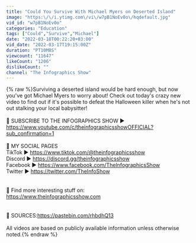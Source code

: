 ```yaml
---
title: "Could You Survive With Michael Myers on Deserted Island"
image: "https:\/\/i.ytimg.com\/vi\/w7pB1NoEv0o\/hqdefault.jpg"
vid_id: "w7pB1NoEv0o"
categories: "Education"
tags: ["Could","Survive","Michael"]
date: "2022-03-18T00:22:20+03:00"
vid_date: "2022-03-17T19:15:00Z"
duration: "PT10M8S"
viewcount: "11647"
likeCount: "1206"
dislikeCount: ""
channel: "The Infographics Show"
---
```

{% raw %}Surviving a deserted island would be hard enough, but now you've got Michael Myers to worry about! Check out today's crazy new video to find out if it's possible to defeat the Halloween killer when he's not out stalking your local babysitter!<br /><br />🔔 SUBSCRIBE TO THE INFOGRAPHICS SHOW ► <a rel="nofollow" target="blank" href="https://www.youtube.com/c/theinfographicsshowOFFICIAL?sub_confirmation=1">https://www.youtube.com/c/theinfographicsshowOFFICIAL?sub_confirmation=1</a><br /><br />🔖 MY SOCIAL PAGES<br />TikTok ► <a rel="nofollow" target="blank" href="https://www.tiktok.com/@theinfographicsshow">https://www.tiktok.com/@theinfographicsshow</a><br />Discord ► <a rel="nofollow" target="blank" href="https://discord.gg/theinfographicsshow">https://discord.gg/theinfographicsshow</a><br />Facebook ► <a rel="nofollow" target="blank" href="https://www.facebook.com/TheInfographicsShow">https://www.facebook.com/TheInfographicsShow</a><br />Twitter ► <a rel="nofollow" target="blank" href="https://twitter.com/TheInfoShow">https://twitter.com/TheInfoShow</a><br /><br /><br />💭 Find more interesting stuff on:<br /><a rel="nofollow" target="blank" href="https://www.theinfographicsshow.com">https://www.theinfographicsshow.com</a><br /><br /><br />📝 SOURCES:<a rel="nofollow" target="blank" href="https://pastebin.com/rhbdhQ13">https://pastebin.com/rhbdhQ13</a><br /><br />All videos are based on publicly available information unless otherwise noted.{% endraw %}
